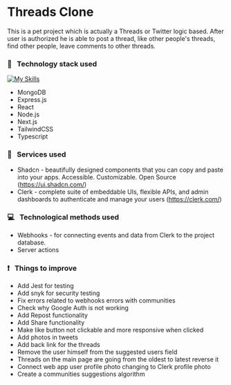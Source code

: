 # Threads Clone
This is a pet project which is actually a Threads or Twitter logic based. After user is authorized he is able to post a thread, like other people's threads, find other people, leave comments to other threads. 


### 🔨 &nbsp; Technology stack used
[![My Skills](https://skillicons.dev/icons?i=mongodb,express,react,nodejs,nextjs,tailwind,ts)](https://skillicons.dev) 
- MongoDB
- Express.js
- React
- Node.js
- Next.js
- TailwindCSS
- Typescript

### :truck: &nbsp; Services used
- Shadcn - beautifully designed components that you can copy and paste into your apps. Accessible. Customizable. Open Source (https://ui.shadcn.com/)
- Clerk - complete suite of embeddable UIs, flexible APIs, and admin dashboards to authenticate and manage your users (https://clerk.com/)

### :computer: &nbsp; Technological methods used
- Webhooks - for connecting events and data from Clerk to the project database.
- Server actions

### :heavy_exclamation_mark: &nbsp; Things to improve
- Add Jest for testing
- Add snyk for security testing
- Fix errors related to webhooks errors with communities
- Check why Google Auth is not working
- Add Repost functionality
- Add Share functionality
- Make like button not clickable and more responsive when clicked
- Add photos in tweets
- Add back link for the threads
- Remove the user himself from the suggested users field
- Threads on the main page are going from the oldest to latest reverse it
- Connect web app user profile photo changing to Clerk profile photo
- Create a communities suggestions algorithm
